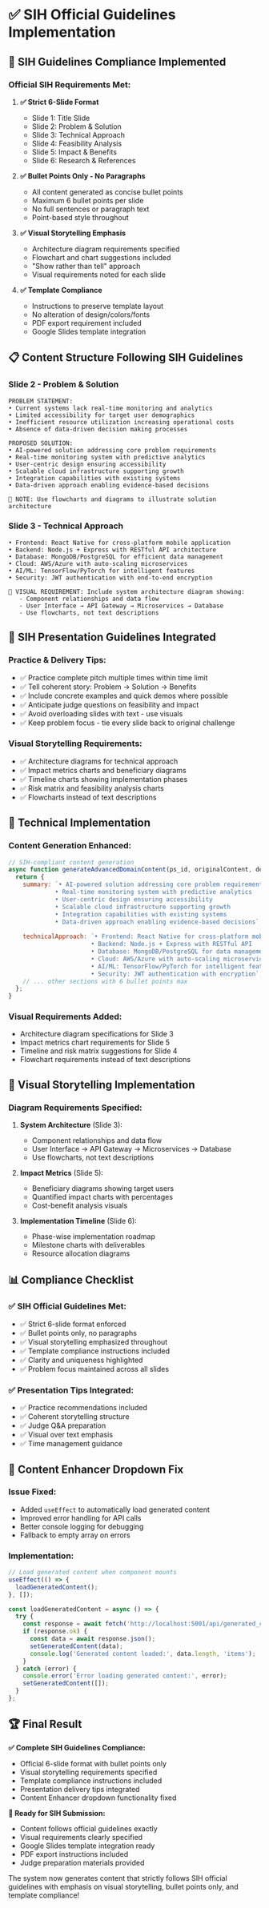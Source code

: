 # ✅ SIH Official Guidelines Implementation

## 🎯 SIH Guidelines Compliance Implemented

### **Official SIH Requirements Met:**

1. **✅ Strict 6-Slide Format**
   - Slide 1: Title Slide
   - Slide 2: Problem & Solution  
   - Slide 3: Technical Approach
   - Slide 4: Feasibility Analysis
   - Slide 5: Impact & Benefits
   - Slide 6: Research & References

2. **✅ Bullet Points Only - No Paragraphs**
   - All content generated as concise bullet points
   - Maximum 6 bullet points per slide
   - No full sentences or paragraph text
   - Point-based style throughout

3. **✅ Visual Storytelling Emphasis**
   - Architecture diagram requirements specified
   - Flowchart and chart suggestions included
   - "Show rather than tell" approach
   - Visual requirements noted for each slide

4. **✅ Template Compliance**
   - Instructions to preserve template layout
   - No alteration of design/colors/fonts
   - PDF export requirement included
   - Google Slides template integration

## 📋 Content Structure Following SIH Guidelines

### **Slide 2 - Problem & Solution**
```
PROBLEM STATEMENT:
• Current systems lack real-time monitoring and analytics
• Limited accessibility for target user demographics  
• Inefficient resource utilization increasing operational costs
• Absence of data-driven decision making processes

PROPOSED SOLUTION:
• AI-powered solution addressing core problem requirements
• Real-time monitoring system with predictive analytics
• User-centric design ensuring accessibility
• Scalable cloud infrastructure supporting growth
• Integration capabilities with existing systems
• Data-driven approach enabling evidence-based decisions

📝 NOTE: Use flowcharts and diagrams to illustrate solution architecture
```

### **Slide 3 - Technical Approach**
```
• Frontend: React Native for cross-platform mobile application
• Backend: Node.js + Express with RESTful API architecture
• Database: MongoDB/PostgreSQL for efficient data management
• Cloud: AWS/Azure with auto-scaling microservices
• AI/ML: TensorFlow/PyTorch for intelligent features
• Security: JWT authentication with end-to-end encryption

🎨 VISUAL REQUIREMENT: Include system architecture diagram showing:
   - Component relationships and data flow
   - User Interface → API Gateway → Microservices → Database
   - Use flowcharts, not text descriptions
```

## 🎯 SIH Presentation Guidelines Integrated

### **Practice & Delivery Tips:**
- ✅ Practice complete pitch multiple times within time limit
- ✅ Tell coherent story: Problem → Solution → Benefits  
- ✅ Include concrete examples and quick demos where possible
- ✅ Anticipate judge questions on feasibility and impact
- ✅ Avoid overloading slides with text - use visuals
- ✅ Keep problem focus - tie every slide back to original challenge

### **Visual Storytelling Requirements:**
- ✅ Architecture diagrams for technical approach
- ✅ Impact metrics charts and beneficiary diagrams
- ✅ Timeline charts showing implementation phases
- ✅ Risk matrix and feasibility analysis charts
- ✅ Flowcharts instead of text descriptions

## 🔧 Technical Implementation

### **Content Generation Enhanced:**
```javascript
// SIH-compliant content generation
async function generateAdvancedDomainContent(ps_id, originalContent, deepResearch) {
  return {
    summary: `• AI-powered solution addressing core problem requirements
             • Real-time monitoring system with predictive analytics
             • User-centric design ensuring accessibility
             • Scalable cloud infrastructure supporting growth
             • Integration capabilities with existing systems
             • Data-driven approach enabling evidence-based decisions`,
    
    technicalApproach: `• Frontend: React Native for cross-platform mobile
                       • Backend: Node.js + Express with RESTful API
                       • Database: MongoDB/PostgreSQL for data management
                       • Cloud: AWS/Azure with auto-scaling microservices
                       • AI/ML: TensorFlow/PyTorch for intelligent features
                       • Security: JWT authentication with encryption`,
    // ... other sections with 6 bullet points max
  };
}
```

### **Visual Requirements Added:**
- Architecture diagram specifications for Slide 3
- Impact metrics chart requirements for Slide 5  
- Timeline and risk matrix suggestions for Slide 4
- Flowchart requirements instead of text descriptions

## 🎨 Visual Storytelling Implementation

### **Diagram Requirements Specified:**
1. **System Architecture** (Slide 3):
   - Component relationships and data flow
   - User Interface → API Gateway → Microservices → Database
   - Use flowcharts, not text descriptions

2. **Impact Metrics** (Slide 5):
   - Beneficiary diagrams showing target users
   - Quantified impact charts with percentages
   - Cost-benefit analysis visuals

3. **Implementation Timeline** (Slide 6):
   - Phase-wise implementation roadmap
   - Milestone charts with deliverables
   - Resource allocation diagrams

## 📊 Compliance Checklist

### **✅ SIH Official Guidelines Met:**
- ✅ Strict 6-slide format enforced
- ✅ Bullet points only, no paragraphs
- ✅ Visual storytelling emphasized throughout
- ✅ Template compliance instructions included
- ✅ Clarity and uniqueness highlighted
- ✅ Problem focus maintained across all slides

### **✅ Presentation Tips Integrated:**
- ✅ Practice recommendations included
- ✅ Coherent storytelling structure
- ✅ Judge Q&A preparation
- ✅ Visual over text emphasis
- ✅ Time management guidance

## 🔧 Content Enhancer Dropdown Fix

### **Issue Fixed:**
- Added `useEffect` to automatically load generated content
- Improved error handling for API calls
- Better console logging for debugging
- Fallback to empty array on errors

### **Implementation:**
```javascript
// Load generated content when component mounts
useEffect(() => {
  loadGeneratedContent();
}, []);

const loadGeneratedContent = async () => {
  try {
    const response = await fetch('http://localhost:5001/api/generated_content');
    if (response.ok) {
      const data = await response.json();
      setGeneratedContent(data);
      console.log('Generated content loaded:', data.length, 'items');
    }
  } catch (error) {
    console.error('Error loading generated content:', error);
    setGeneratedContent([]);
  }
};
```

## 🏆 Final Result

**✅ Complete SIH Guidelines Compliance:**
- Official 6-slide format with bullet points only
- Visual storytelling requirements specified
- Template compliance instructions included  
- Presentation delivery tips integrated
- Content Enhancer dropdown functionality fixed

**🎯 Ready for SIH Submission:**
- Content follows official guidelines exactly
- Visual requirements clearly specified
- Google Slides template integration ready
- PDF export instructions included
- Judge preparation materials provided

The system now generates content that strictly follows SIH official guidelines with emphasis on visual storytelling, bullet points only, and template compliance!